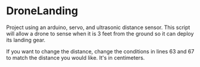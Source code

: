 # DroneLanding
Project using an arduino, servo, and ultrasonic distance sensor. This script will allow a drone to sense when it is 3 feet from the ground so it can deploy its landing gear.

If you want to change the distance, change the conditions in lines 63 and 67 to match the distance you would like. It's in centimeters.
